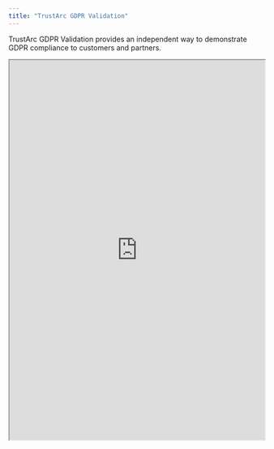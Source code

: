 ```yaml
---
title: "TrustArc GDPR Validation"
---
```


TrustArc GDPR Validation provides an independent way to demonstrate GDPR compliance to customers and partners.

<iframe height="750" width="100%" src="https://ewelton.github.io/ktest/wiki.html#TrustArc%20GDPR%20Validation"></iframe>
